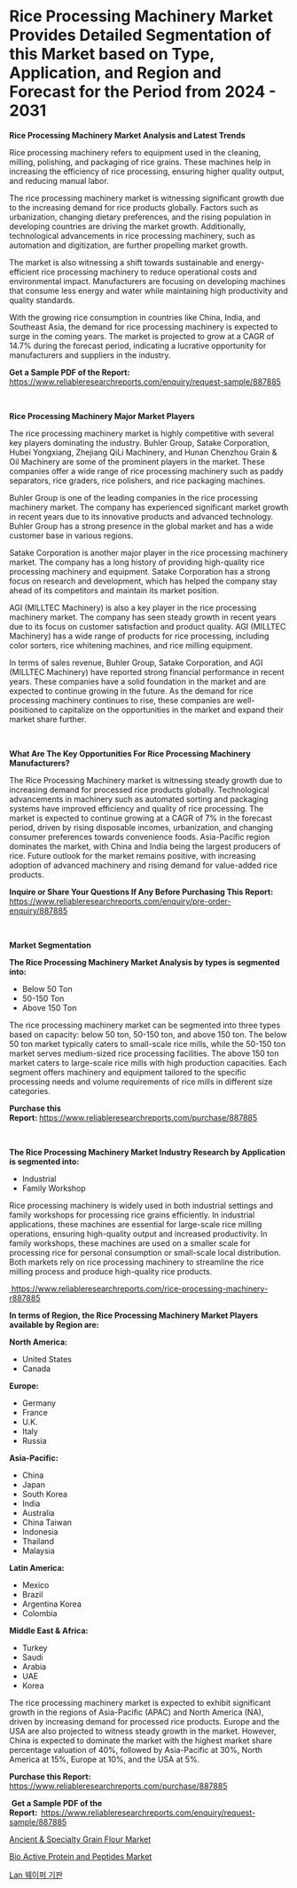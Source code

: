 <p><h1>Rice Processing Machinery Market Provides Detailed Segmentation of this Market based on Type, Application, and Region and Forecast for the Period from 2024 - 2031</h1></p><p><strong>Rice Processing Machinery Market Analysis and Latest Trends</strong></p>
<p><p>Rice processing machinery refers to equipment used in the cleaning, milling, polishing, and packaging of rice grains. These machines help in increasing the efficiency of rice processing, ensuring higher quality output, and reducing manual labor.</p><p>The rice processing machinery market is witnessing significant growth due to the increasing demand for rice products globally. Factors such as urbanization, changing dietary preferences, and the rising population in developing countries are driving the market growth. Additionally, technological advancements in rice processing machinery, such as automation and digitization, are further propelling market growth.</p><p>The market is also witnessing a shift towards sustainable and energy-efficient rice processing machinery to reduce operational costs and environmental impact. Manufacturers are focusing on developing machines that consume less energy and water while maintaining high productivity and quality standards.</p><p>With the growing rice consumption in countries like China, India, and Southeast Asia, the demand for rice processing machinery is expected to surge in the coming years. The market is projected to grow at a CAGR of 14.7% during the forecast period, indicating a lucrative opportunity for manufacturers and suppliers in the industry.</p></p>
<p><strong>Get a Sample PDF of the Report:&nbsp;</strong> <a href="https://www.reliableresearchreports.com/enquiry/request-sample/887885">https://www.reliableresearchreports.com/enquiry/request-sample/887885</a></p>
<p>&nbsp;</p>
<p><strong>Rice Processing Machinery Major Market Players</strong></p>
<p><p>The rice processing machinery market is highly competitive with several key players dominating the industry. Buhler Group, Satake Corporation, Hubei Yongxiang, Zhejiang QiLi Machinery, and Hunan Chenzhou Grain & Oil Machinery are some of the prominent players in the market. These companies offer a wide range of rice processing machinery such as paddy separators, rice graders, rice polishers, and rice packaging machines.</p><p>Buhler Group is one of the leading companies in the rice processing machinery market. The company has experienced significant market growth in recent years due to its innovative products and advanced technology. Buhler Group has a strong presence in the global market and has a wide customer base in various regions.</p><p>Satake Corporation is another major player in the rice processing machinery market. The company has a long history of providing high-quality rice processing machinery and equipment. Satake Corporation has a strong focus on research and development, which has helped the company stay ahead of its competitors and maintain its market position.</p><p>AGI (MILLTEC Machinery) is also a key player in the rice processing machinery market. The company has seen steady growth in recent years due to its focus on customer satisfaction and product quality. AGI (MILLTEC Machinery) has a wide range of products for rice processing, including color sorters, rice whitening machines, and rice milling equipment.</p><p>In terms of sales revenue, Buhler Group, Satake Corporation, and AGI (MILLTEC Machinery) have reported strong financial performance in recent years. These companies have a solid foundation in the market and are expected to continue growing in the future. As the demand for rice processing machinery continues to rise, these companies are well-positioned to capitalize on the opportunities in the market and expand their market share further.</p></p>
<p>&nbsp;</p>
<p><strong>What Are The Key Opportunities For Rice Processing Machinery Manufacturers?</strong></p>
<p><p>The Rice Processing Machinery market is witnessing steady growth due to increasing demand for processed rice products globally. Technological advancements in machinery such as automated sorting and packaging systems have improved efficiency and quality of rice processing. The market is expected to continue growing at a CAGR of 7% in the forecast period, driven by rising disposable incomes, urbanization, and changing consumer preferences towards convenience foods. Asia-Pacific region dominates the market, with China and India being the largest producers of rice. Future outlook for the market remains positive, with increasing adoption of advanced machinery and rising demand for value-added rice products.</p></p>
<p><strong>Inquire or Share Your Questions If Any Before Purchasing This Report:</strong> <a href="https://www.reliableresearchreports.com/enquiry/pre-order-enquiry/887885">https://www.reliableresearchreports.com/enquiry/pre-order-enquiry/887885</a></p>
<p>&nbsp;</p>
<p><strong>Market Segmentation</strong></p>
<p><strong>The Rice Processing Machinery Market Analysis by types is segmented into:</strong></p>
<p><ul><li>Below 50 Ton</li><li>50-150 Ton</li><li>Above 150 Ton</li></ul></p>
<p><p>The rice processing machinery market can be segmented into three types based on capacity: below 50 ton, 50-150 ton, and above 150 ton. The below 50 ton market typically caters to small-scale rice mills, while the 50-150 ton market serves medium-sized rice processing facilities. The above 150 ton market caters to large-scale rice mills with high production capacities. Each segment offers machinery and equipment tailored to the specific processing needs and volume requirements of rice mills in different size categories.</p></p>
<p><strong>Purchase this Report:&nbsp;</strong><a href="https://www.reliableresearchreports.com/purchase/887885">https://www.reliableresearchreports.com/purchase/887885</a></p>
<p>&nbsp;</p>
<p><strong>The Rice Processing Machinery Market Industry Research by Application is segmented into:</strong></p>
<p><ul><li>Industrial</li><li>Family Workshop</li></ul></p>
<p><p>Rice processing machinery is widely used in both industrial settings and family workshops for processing rice grains efficiently. In industrial applications, these machines are essential for large-scale rice milling operations, ensuring high-quality output and increased productivity. In family workshops, these machines are used on a smaller scale for processing rice for personal consumption or small-scale local distribution. Both markets rely on rice processing machinery to streamline the rice milling process and produce high-quality rice products.</p></p>
<p><a href="https://www.reliableresearchreports.com/rice-processing-machinery-r887885">&nbsp;https://www.reliableresearchreports.com/rice-processing-machinery-r887885</a></p>
<p><strong>In terms of Region, the Rice Processing Machinery Market Players available by Region are:</strong></p>
<p>
    <p> <strong> North America: </strong>
        <ul>
            <li>United States</li>
            <li>Canada</li>
        </ul>
        </p> 
    <p> <strong> Europe: </strong>
        <ul>
            <li>Germany</li>
            <li>France</li>
            <li>U.K.</li>
            <li>Italy</li>
            <li>Russia</li>
        </ul>
        </p> 
    <p> <strong> Asia-Pacific: </strong>
        <ul>
            <li>China</li>
            <li>Japan</li>
            <li>South Korea</li>
            <li>India</li>
            <li>Australia</li>
            <li>China Taiwan</li>
            <li>Indonesia</li>
            <li>Thailand</li>
            <li>Malaysia</li>
        </ul>
        </p> 
    <p> <strong> Latin America: </strong>
        <ul>
            <li>Mexico</li>
            <li>Brazil</li>
            <li>Argentina Korea</li>
            <li>Colombia</li>
        </ul>
        </p> 
    <p> <strong> Middle East & Africa: </strong>
        <ul>
            <li>Turkey</li>
            <li>Saudi</li>
            <li>Arabia</li>
            <li>UAE</li>
            <li>Korea</li>
        </ul>
    </p>
    </p>
<p><p>The rice processing machinery market is expected to exhibit significant growth in the regions of Asia-Pacific (APAC) and North America (NA), driven by increasing demand for processed rice products. Europe and the USA are also projected to witness steady growth in the market. However, China is expected to dominate the market with the highest market share percentage valuation of 40%, followed by Asia-Pacific at 30%, North America at 15%, Europe at 10%, and the USA at 5%.</p></p>
<p><strong>Purchase this Report: </strong><a href="https://www.reliableresearchreports.com/purchase/887885">https://www.reliableresearchreports.com/purchase/887885</a></p>
<p>&nbsp;<strong>Get a Sample PDF of the Report:&nbsp;&nbsp;</strong><a href="https://www.reliableresearchreports.com/enquiry/request-sample/887885">https://www.reliableresearchreports.com/enquiry/request-sample/887885</a></p>
<p><strong></strong></p>
<p><p><a href="https://github.com/angeliabkratze/Market-Research-Report-List-1/blob/main/ancient-specialty-grain-flour-market.md">Ancient & Specialty Grain Flour Market</a></p><p><a href="https://github.com/EveKerluke2023/Market-Research-Report-List-1/blob/main/bio-active-protein-and-peptides-market.md">Bio Active Protein and Peptides Market</a></p><p><a href="https://github.com/naiemislamrayan2/Market-Research-Report-List-1/blob/main/5287447165157.md">Lan 웨이퍼 기판</a></p></p>